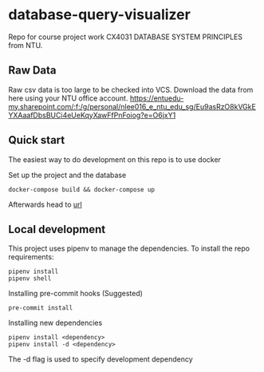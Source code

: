 # database-query-visualizer

Repo for course project work CX4031 DATABASE SYSTEM PRINCIPLES from NTU.

## Raw Data

Raw csv data is too large to be checked into VCS. Download the data from here using your NTU office account. https://entuedu-my.sharepoint.com/:f:/g/personal/nlee016_e_ntu_edu_sg/Eu9asRzO8kVGkEYXAaafDbsBUCi4eUeKqyXawFfPnFoiog?e=O6jxY1

## Quick start
The easiest way to do development on this repo is to use docker

Set up the project and the database
~~~
docker-compose build && docker-compose up
~~~
Afterwards head to [url](http://localhost:5000/) 

## Local development
This project uses pipenv to manage the dependencies. To install the repo requirements:
~~~
pipenv install
pipenv shell
~~~

Installing pre-commit hooks (Suggested)
~~~
pre-commit install
~~~

Installing new dependencies
~~~
pipenv install <dependency> 
pipenv install -d <dependency> 
~~~
The -d flag is used to specify development dependency
